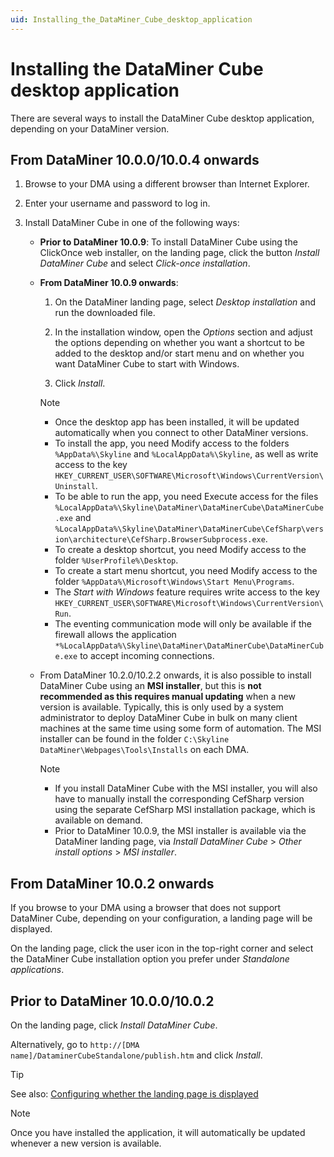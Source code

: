 ```yaml
---
uid: Installing_the_DataMiner_Cube_desktop_application
---
```


# Installing the DataMiner Cube desktop application

There are several ways to install the DataMiner Cube desktop application, depending on your DataMiner version.

## From DataMiner 10.0.0/10.0.4 onwards

1. Browse to your DMA using a different browser than Internet Explorer.

1. Enter your username and password to log in.

1. Install DataMiner Cube in one of the following ways:

   - **Prior to DataMiner 10.0.9**: To install DataMiner Cube using the ClickOnce web installer, on the landing page, click the button *Install DataMiner Cube* and select *Click-once installation*.

   - **From DataMiner 10.0.9 onwards**:

     1. On the DataMiner landing page, select *Desktop installation* and run the downloaded file.

     1. In the installation window, open the *Options* section and adjust the options depending on whether you want a shortcut to be added to the desktop and/or start menu and on whether you want DataMiner Cube to start with Windows.

     1. Click *Install*.

     > [!NOTE]
     > - Once the desktop app has been installed, it will be updated automatically when you connect to other DataMiner versions.
     > - To install the app, you need Modify access to the folders `%AppData%\Skyline` and `%LocalAppData%\Skyline`, as well as write access to the key `HKEY_CURRENT_USER\SOFTWARE\Microsoft\Windows\CurrentVersion\Uninstall`.
     > - To be able to run the app, you need Execute access for the files `%LocalAppData%\Skyline\DataMiner\DataMinerCube\DataMinerCube.exe` and `%LocalAppData%\Skyline\DataMiner\DataMinerCube\CefSharp\version\architecture\CefSharp.BrowserSubprocess.exe`.
     > - To create a desktop shortcut, you need Modify access to the folder `%UserProfile%\Desktop`.
     > - To create a start menu shortcut, you need Modify access to the folder `%AppData%\Microsoft\Windows\Start Menu\Programs`.
     > - The *Start with Windows* feature requires write access to the key `HKEY_CURRENT_USER\SOFTWARE\Microsoft\Windows\CurrentVersion\Run`.
     > - The eventing communication mode will only be available if the firewall allows the application `*%LocalAppData%\Skyline\DataMiner\DataMinerCube\DataMinerCube.exe` to accept incoming connections.

   - From DataMiner 10.2.0/10.2.2 onwards, it is also possible to install DataMiner Cube using an **MSI installer**, but this is **not recommended as this requires manual updating** when a new version is available. Typically, this is only used by a system administrator to deploy DataMiner Cube in bulk on many client machines at the same time using some form of automation. The MSI installer can be found in the folder `C:\Skyline DataMiner\Webpages\Tools\Installs` on each DMA.

     > [!NOTE]
     >
     > - If you install DataMiner Cube with the MSI installer, you will also have to manually install the corresponding CefSharp version using the separate CefSharp MSI installation package, which is available on demand.
     > - Prior to DataMiner 10.0.9, the MSI installer is available via the DataMiner landing page, via *Install DataMiner Cube* > *Other install options* > *MSI installer*.

## From DataMiner 10.0.2 onwards

If you browse to your DMA using a browser that does not support DataMiner Cube, depending on your configuration, a landing page will be displayed.

On the landing page, click the user icon in the top-right corner and select the DataMiner Cube installation option you prefer under *Standalone applications*.

## Prior to DataMiner 10.0.0/10.0.2

On the landing page, click *Install DataMiner Cube*.

Alternatively, go to `http://[DMA name]/DataminerCubeStandalone/publish.htm` and click *Install*.

> [!TIP]
> See also: [Configuring whether the landing page is displayed](xref:Configuring_the_landing_page#configuring-whether-the-landing-page-is-displayed)

> [!NOTE]
> Once you have installed the application, it will automatically be updated whenever a new version is available.
